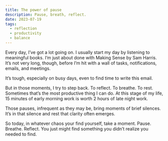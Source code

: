```yaml
---
title: The power of pause
description: Pause, breath, reflect.
date: 2023-07-19
tags:
  - reflection
  - productivity
  - balance
---
```

Every day, I’ve got a lot going on. I usually start my day by listening to meaningful books. I’m just about done with Making Sense by Sam Harris. It’s not very long, though, before I’m hit with a wall of tasks, notifications, emails, and meetings.

It’s tough, especially on busy days, even to find time to write this email.

But in those moments, I try to step back. To reflect. To breathe. To rest. Sometimes that’s the most productive thing I can do. At this stage of my life, 15 minutes of early morning work is worth 2 hours of late night work.

Those pauses, infrequent as they may be, bring moments of brief silences. It’s in that silence and rest that clarity often emerges.

So today, in whatever chaos your find yourself, take a moment. Pause. Breathe. Reflect. You just might find something you didn’t realize you needed to find.